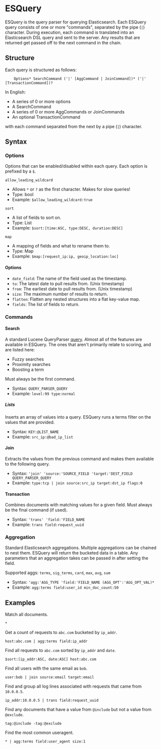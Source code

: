 ESQuery
========

ESQuery is the query parser for querying Elasticsearch. Each ESQuery query consists of one or more "commands", separated by the pipe (`|`) character. During execution, each command is translated into an Elasticsearch DSL query and sent to the server. Any results that are returned get passed off to the next command in the chain.


Structure
---------

Each query is structured as follows:
```
    Options* SearchCommand ('|' [AggCommand | JoinCommand])* ('|' [TransactionCommand])?
```

In English:

- A series of 0 or more options
- A SearchCommand
- A series of 0 or more AggCommands or JoinCommands
- An optional TransactionCommand

with each command separated from the next by a pipe (`|`) character.


Syntax
------

### Options ###

Options that can be enabled/disabled within each query. Each option is prefixed by a `$`.

`allow_leading_wildcard`

- Allows `*` or `?` as the first character. Makes for slow queries!
- Type: bool
- Example: `$allow_leading_wildcard:true`

`sort`

- A list of fields to sort on.
- Type: List
- Example: `$sort:[time:ASC, type:DESC, duration:DESC]`

`map`

- A mapping of fields and what to rename them to.
- Type: Map
- Example: `$map:[request_ip:ip, geoip_location:loc]`


#### Options ####

- `date_field`: The name of the field used as the timestamp.
- `to`: The latest date to pull results from. (Unix timestamp)
- `from`: The earliest date to pull results from. (Unix timestamp)
- `size`: The maximum number of results to return.
- `flatten`: Flatten any nested structures into a flat key-value map.
- `fields`: The list of fields to return.


### Commands ###

#### Search ####

A standard Lucene QueryParser [query](http://lucene.apache.org/core/5_4_1/queryparser/org/apache/lucene/queryparser/classic/package-summary.html). Almost all of the features are available in ESQuery. The ones that aren't primarily relate to scoring, and are listed here:

- Fuzzy searches
- Proximity searches
- Boosting a term

Must always be the first command.

- Syntax: `QUERY_PARSER_QUERY`
- Example: `level:99 type:normal`


##### Lists #####

Inserts an array of values into a query. ESQuery runs a terms filter on the values that are provided.

- Syntax: `KEY:@LIST_NAME`
- Example: `src_ip:@bad_ip_list`


#### Join ####

Extracts the values from the previous command and makes them available to the following query.

- Syntax: `'join' 'source:'SOURCE_FIELD 'target:'DEST_FIELD QUERY_PARSER_QUERY`
- Example: `type:tcp | join source:src_ip target:dst_ip flags:0`


#### Transaction ####

Combines documents with matching values for a given field. Must always be the final command (if used).

- Syntax: `'trans' 'field:'FIELD_NAME`
- Example: `trans field:request_uuid`


### Aggregation ###

Standard Elasticsearch aggregations. Multiple aggregations can be chained to nest them. ESQuery will return the bucketed data in a table. Any parameters that an aggregation takes can be passed in after setting the field.

Supported aggs: `terms`, `sig_terms`, `card`, `max`, `avg`, `sum`

- Syntax: `'agg:'AGG_TYPE 'field:'FIELD_NAME (AGG_OPT':'AGG_OPT_VAL)*`
- Example: `agg:terms field:user_id min_doc_count:50`


Examples
--------

Match all documents.
```
*
```

Get a count of requests to `abc.com` bucketed by `ip_addr`.
```
host:abc.com | agg:terms field:ip_addr
```

Find all requests to `abc.com` sorted by `ip_addr` and `date`.
```
$sort:[ip_addr:ASC, date:ASC] host:abc.com
```

Find all users with the same email as `bob`.
```
user:bob | join source:email target:email
```

Find and group all log lines associated with requests that came from `10.0.0.5`.
```
ip_addr:10.0.0.5 | trans field:request_uuid
```

Find any documents that have a value from `@include` but not a value from `@exclude`.
```
tag:@include -tag:@exclude
```


Find the most common useragent.
```
* | agg:terms field:user_agent size:1
```

